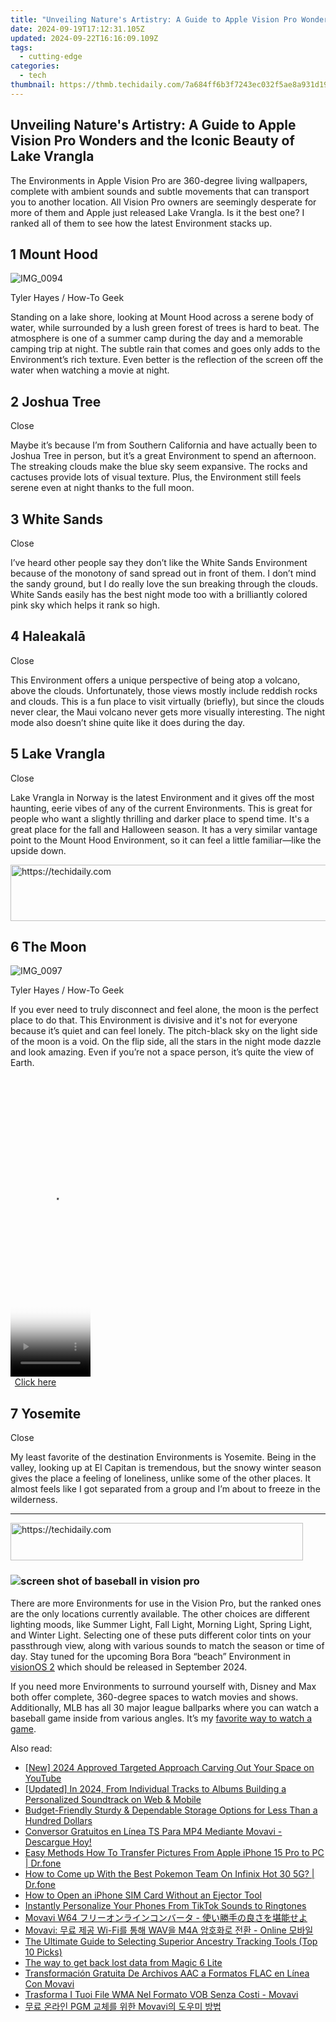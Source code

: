 ```yaml
---
title: "Unveiling Nature's Artistry: A Guide to Apple Vision Pro Wonders and the Iconic Beauty of Lake Vrangla"
date: 2024-09-19T17:12:31.105Z
updated: 2024-09-22T16:16:09.109Z
tags:
  - cutting-edge
categories:
  - tech
thumbnail: https://thmb.techidaily.com/7a684ff6b3f7243ec032f5ae8a931d190264bae1e112796613965ade353d6f1f.png
---
```


## Unveiling Nature's Artistry: A Guide to Apple Vision Pro Wonders and the Iconic Beauty of Lake Vrangla

The Environments in Apple Vision Pro are 360-degree living wallpapers, complete with ambient sounds and subtle movements that can transport you to another location. All Vision Pro owners are seemingly desperate for more of them and Apple just released Lake Vrangla. Is it the best one? I ranked all of them to see how the latest Environment stacks up.

## 1  Mount Hood 

![IMG_0094](https://static1.howtogeekimages.com/wordpress/wp-content/uploads/2024/07/img_0094.PNG) 

Tyler Hayes / How-To Geek

 Standing on a lake shore, looking at Mount Hood across a serene body of water, while surrounded by a lush green forest of trees is hard to beat. The atmosphere is one of a summer camp during the day and a memorable camping trip at night. The subtle rain that comes and goes only adds to the Environment’s rich texture. Even better is the reflection of the screen off the water when watching a movie at night.

## 2  Joshua Tree 

Close 

 Maybe it’s because I’m from Southern California and have actually been to Joshua Tree in person, but it’s a great Environment to spend an afternoon. The streaking clouds make the blue sky seem expansive. The rocks and cactuses provide lots of visual texture. Plus, the Environment still feels serene even at night thanks to the full moon.

## 3  White Sands 

Close 

 I’ve heard other people say they don’t like the White Sands Environment because of the monotony of sand spread out in front of them. I don’t mind the sandy ground, but I do really love the sun breaking through the clouds. White Sands easily has the best night mode too with a brilliantly colored pink sky which helps it rank so high.

## 4  Haleakalā 

Close 

 This Environment offers a unique perspective of being atop a volcano, above the clouds. Unfortunately, those views mostly include reddish rocks and clouds. This is a fun place to visit virtually (briefly), but since the clouds never clear, the Maui volcano never gets more visually interesting. The night mode also doesn’t shine quite like it does during the day.

## 5  Lake Vrangla 

Close 

 Lake Vrangla in Norway is the latest Environment and it gives off the most haunting, eerie vibes of any of the current Environments. This is great for people who want a slightly thrilling and darker place to spend time. It's a great place for the fall and Halloween season. It has a very similar vantage point to the Mount Hood Environment, so it can feel a little familiar—like the upside down.

<!-- affiliate ads begin -->
<a href="https://appsumo.8odi.net/c/5597632/2068411/7443" target="_top" id="2068411">
  <img src="//a.impactradius-go.com/display-ad/7443-2068411" border="0" alt="https://techidaily.com" width="728" height="90"/>
</a>
<img height="0" width="0" src="https://appsumo.8odi.net/i/5597632/2068411/7443" style="position:absolute;visibility:hidden;" border="0" />
<!-- affiliate ads end -->

## 6  The Moon 

![IMG_0097](https://static1.howtogeekimages.com/wordpress/wp-content/uploads/2024/07/img_0097.PNG) 

Tyler Hayes / How-To Geek

 If you ever need to truly disconnect and feel alone, the moon is the perfect place to do that. This Environment is divisive and it's not for everyone because it’s quiet and can feel lonely. The pitch-black sky on the light side of the moon is a void. On the flip side, all the stars in the night mode dazzle and look amazing. Even if you’re not a space person, it’s quite the view of Earth.

<!-- affiliate ads begin -->
<span id="1975555">
					<video width="128" height="480" style="cursor:pointer"
           poster="//a.impactradius-go.com/display-clicktoplayimage/1975555.png"
           onclick="if(!this.playClicked){this.play();this.setAttribute('controls',true);this.playClicked=true;}">
	   <source src="//a.impactradius-go.com/display-ad/22993-1975555">
	   <img src="//a.impactradius-go.com/display-clicktoplayimage/1975555.png" style="border: none; height: 100%; width: 100%; object-fit: contain">
	</video>
	<div style="width:80px;text-align:center"><a href="javascript:window.open(decodeURIComponent('https%3A%2F%2Fhomestyler.sjv.io%2Fc%2F5597632%2F1975555%2F22993'), '_blank');void(0);">Click here</a></div>
</span>
<img height="0" width="0" src="https://imp.pxf.io/i/5597632/1975555/22993" style="position:absolute;visibility:hidden;" border="0" />
<!-- affiliate ads end -->

## 7  Yosemite 

Close 

 My least favorite of the destination Environments is Yosemite. Being in the valley, looking up at El Capitan is tremendous, but the snowy winter season gives the place a feeling of loneliness, unlike some of the other places. It almost feels like I got separated from a group and I’m about to freeze in the wilderness.

---

<!-- affiliate ads begin -->
<a href="https://bluettius.sjv.io/c/5597632/2139122/17108" target="_top" id="2139122">
  <img src="//a.impactradius-go.com/display-ad/17108-2139122" border="0" alt="https://techidaily.com" width="468" height="60"/>
</a>
<img height="0" width="0" src="https://bluettius.sjv.io/i/5597632/2139122/17108" style="position:absolute;visibility:hidden;" border="0" />
<!-- affiliate ads end -->

### ![screen shot of baseball in vision pro](https://static0.howtogeekimages.com/wordpress/wp-content/uploads/2024/06/img_0070.PNG) 

 There are more Environments for use in the Vision Pro, but the ranked ones are the only locations currently available. The other choices are different lighting moods, like Summer Light, Fall Light, Morning Light, Spring Light, and Winter Light. Selecting one of these puts different color tints on your passthrough view, along with various sounds to match the season or time of day. Stay tuned for the upcoming Bora Bora “beach” Environment in [visionOS 2](https://extra-hints.techidaily.com/new-comparative-analysis-of-ar-stickers-focusing-on-google/) which should be released in September 2024.

 If you need more Environments to surround yourself with, Disney and Max both offer complete, 360-degree spaces to watch movies and shows. Additionally, MLB has all 30 major league ballparks where you can watch a baseball game inside from various angles. It’s my [favorite way to watch a game](https://hardware-updates.techidaily.com/the-intel-310-cpu-proves-that-two-p-cores-can-pack-a-powerful-punch/).

<ins class="adsbygoogle"
     style="display:block"
     data-ad-format="autorelaxed"
     data-ad-client="ca-pub-7571918770474297"
     data-ad-slot="1223367746"></ins>

<ins class="adsbygoogle"
     style="display:block"
     data-ad-client="ca-pub-7571918770474297"
     data-ad-slot="8358498916"
     data-ad-format="auto"
     data-full-width-responsive="true"></ins>

<span class="atpl-alsoreadstyle">Also read:</span>
<div><ul>
<li><a href="https://youtube-web.techidaily.com/024-approved-targeted-approach-carving-out-your-space-on-youtube/"><u>[New] 2024 Approved Targeted Approach Carving Out Your Space on YouTube</u></a></li>
<li><a href="https://youtube-webster.techidaily.com/ed-in-2024-from-individual-tracks-to-albums-building-a-personalized-soundtrack-on-web-and-mobile/"><u>[Updated] In 2024, From Individual Tracks to Albums Building a Personalized Soundtrack on Web & Mobile</u></a></li>
<li><a href="https://blog-min.techidaily.com/budget-friendly-sturdy-and-dependable-storage-options-for-less-than-a-hundred-dollars/"><u>Budget-Friendly Sturdy & Dependable Storage Options for Less Than a Hundred Dollars</u></a></li>
<li><a href="https://some-tips.techidaily.com/conversor-gratuitos-en-linea-ts-para-mp4-mediante-movavi-descargue-hoy/"><u>Conversor Gratuitos en Línea TS Para MP4 Mediante Movavi - Descargue Hoy!</u></a></li>
<li><a href="https://iphone-transfer.techidaily.com/easy-methods-how-to-transfer-pictures-from-apple-iphone-15-pro-to-pc-drfone-by-drfone-transfer-from-ios/"><u>Easy Methods How To Transfer Pictures From Apple iPhone 15 Pro to PC | Dr.fone</u></a></li>
<li><a href="https://android-pokemon-go.techidaily.com/how-to-come-up-with-the-best-pokemon-team-on-infinix-hot-30-5g-drfone-by-drfone-virtual-android/"><u>How to Come up With the Best Pokemon Team On Infinix Hot 30 5G? | Dr.fone</u></a></li>
<li><a href="https://techtrends.techidaily.com/how-to-open-an-iphone-sim-card-without-an-ejector-tool/"><u>How to Open an iPhone SIM Card Without an Ejector Tool</u></a></li>
<li><a href="https://extra-hints.techidaily.com/instantly-personalize-your-phones-from-tiktok-sounds-to-ringtones/"><u>Instantly Personalize Your Phones From TikTok Sounds to Ringtones</u></a></li>
<li><a href="https://some-tips.techidaily.com/movavi-w64/"><u>Movavi W64 フリーオンラインコンバータ - 使い勝手の良さを堪能せよ</u></a></li>
<li><a href="https://some-tips.techidaily.com/movavi-wi-fi-wav-m4a-online/"><u>Movavi: 무료 제공 Wi-Fi를 통해 WAV을 M4A 암호화로 전환 - Online 모바일</u></a></li>
<li><a href="https://some-tips.techidaily.com/the-ultimate-guide-to-selecting-superior-ancestry-tracking-tools-top-10-picks/"><u>The Ultimate Guide to Selecting Superior Ancestry Tracking Tools (Top 10 Picks)</u></a></li>
<li><a href="https://techidaily.com/the-way-to-get-back-lost-data-from-magic-6-lite-by-fonelab-android-recover-data/"><u>The way to get back lost data from Magic 6 Lite</u></a></li>
<li><a href="https://some-tips.techidaily.com/transformacion-gratuita-de-archivos-aac-a-formatos-flac-en-linea-con-movavi/"><u>Transformación Gratuita De Archivos AAC a Formatos FLAC en Línea Con Movavi</u></a></li>
<li><a href="https://some-tips.techidaily.com/trasforma-i-tuoi-file-wma-nel-formato-vob-senza-costi-movavi/"><u>Trasforma I Tuoi File WMA Nel Formato VOB Senza Costi - Movavi</u></a></li>
<li><a href="https://some-tips.techidaily.com/1726223490741-pgm-movavi/"><u>무료 온라인 PGM 교체를 위한 Movavi의 도우미 방법</u></a></li>
</ul></div>

